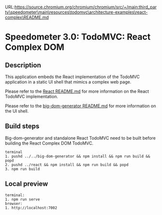URL:https://source.chromium.org/chromium/chromium/src/+/main:third_party\speedometer\main\resources\todomvc\architecture-examples\react-complex\README.md
# Speedometer 3.0: TodoMVC: React Complex DOM

## Description

This application embeds the React implementation of the TodoMVC application in a static UI shell that mimics a complex web page.

Please refer to the [React README.md](../react/README.md) for more information on the React TodoMVC implementation.

Please refer to the [big-dom-generator README.md](../../big-dom-generator/README.md) for more information on the UI shell.

## Build steps

Big-dom-generator and standalone React TodoMVC need to be built before building the React Complex DOM TodoMVC.

```
terminal
1. pushd ../../big-dom-generator && npm install && npm run build && popd
2. pushd ../react && npm install && npm run build && popd
3. npm run build
```

## Local preview

```
terminal:
1. npm run serve
browser:
1. http://localhost:7002
```
